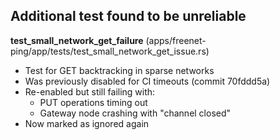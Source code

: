 ## Additional test found to be unreliable

**test_small_network_get_failure** (apps/freenet-ping/app/tests/test_small_network_get_issue.rs)
- Test for GET backtracking in sparse networks
- Was previously disabled for CI timeouts (commit 70fddd5a)
- Re-enabled but still failing with:
  - PUT operations timing out
  - Gateway node crashing with "channel closed"
- Now marked as ignored again